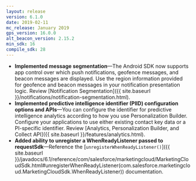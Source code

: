 ```yaml
---
layout: release
version: 6.1.0
date: 2019-02-11
mc_release: January 2019
gps_version: 16.0.0
alt_beacon_version: 2.15.2
min_sdk: 16
compile_sdk: 28
---
```

* **Implemented message segmentation**—The Android SDK now supports app control over which push notifications, geofence messages, and beacon messages are displayed. Use the region information provided for geofence and beacon messages in your notification presentation logic. Review [Notification Segmentation]({{ site.baseurl }}/notifications/notification-segmentation.html).
* **Implemented predictive intelligence identifier (PIID) configuration options and APIs**—You can configure the identifier for predictive intelligence analytics according to how you use Personalization Builder. Configure your applications to use either existing contact key data or a PI-specific identifier. Review [Analytics, Personalization Builder, and Collect API]({{ site.baseurl }}/features/analytics.html).
* **Added ability to unregister a WhenReadyListener passed to requestSdk**—Reference the [`unregisterWhenReadyListener()`]({{ site.baseurl }}/javadocs/6.1/reference/com/salesforce/marketingcloud/MarketingCloudSdk.html#unregisterWhenReadyListener(com.salesforce.marketingcloud.MarketingCloudSdk.WhenReadyListener)) documentation.